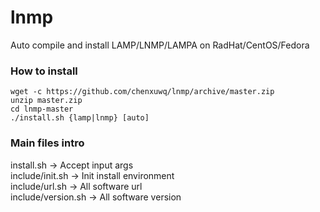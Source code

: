 # lnmp 
Auto compile and install LAMP/LNMP/LAMPA on RadHat/CentOS/Fedora 

### How to install
```
wget -c https://github.com/chenxuwq/lnmp/archive/master.zip 
unzip master.zip
cd lnmp-master
./install.sh {lamp|lnmp} [auto]

```

### Main files intro
install.sh -> Accept input args <br>
include/init.sh -> Init install environment <br>
include/url.sh -> All software url <br>
include/version.sh -> All software version <br>


